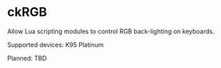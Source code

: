 # ckRGB
Allow Lua scripting modules to control RGB back-lighting on keyboards.

Supported devices: 
K95 Platinum

Planned: 
TBD
